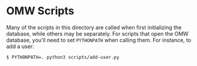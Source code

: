 
# OMW Scripts

Many of the scripts in this directory are called when first
initializing the database, while others may be separately. For scripts
that open the OMW database, you'll need to set `PYTHONPATH` when
calling them. For instance, to add a user:

``` bash
$ PYTHONPATH=. python3 scripts/add-user.py
```
